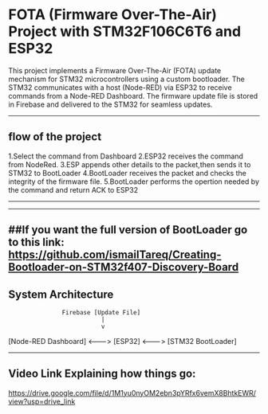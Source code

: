 # FOTA (Firmware Over-The-Air) Project with STM32F106C6T6 and ESP32

This project implements a Firmware Over-The-Air (FOTA) update mechanism for STM32 microcontrollers using a custom bootloader. The STM32 communicates with a host (Node-RED) via ESP32 to receive commands from a Node-RED Dashboard. The firmware update file is stored in Firebase and delivered to the STM32 for seamless updates.

---

## flow of the project
1.Select the command from Dashboard
2.ESP32 receives the command from NodeRed.
3.ESP appends other details to the packet,then sends it to STM32 to BootLoader
4.BootLoader receives the packet and checks the integrity of the firmware file.
5.BootLoader performs the opertion needed by the command and return ACK to ESP32

---

---
##If you want the full version of BootLoader go to this link:
https://github.com/ismailTareq/Creating-Bootloader-on-STM32f407-Discovery-Board
---

## System Architecture

                   Firebase [Update File]
                              |
                              v
[Node-RED Dashboard] <---> [ESP32] <---> [STM32 BootLoader]

---

## Video Link Explaining how things go:
https://drive.google.com/file/d/1M1yu0nyOM2ebn3pYRfx6vemX8BhtkEWR/view?usp=drive_link



